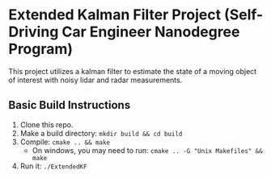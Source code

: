 # Extended Kalman Filter Project (Self-Driving Car Engineer Nanodegree Program)

This project utilizes a kalman filter to estimate the state of a moving object of interest with noisy lidar and radar measurements.

## Basic Build Instructions

1. Clone this repo.
2. Make a build directory: `mkdir build && cd build`
3. Compile: `cmake .. && make` 
   * On windows, you may need to run: `cmake .. -G "Unix Makefiles" && make`
4. Run it: `./ExtendedKF `